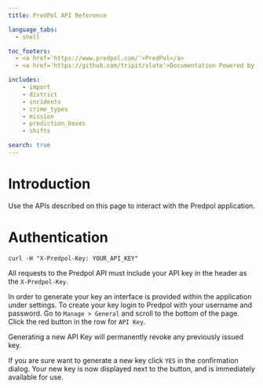 ```yaml
---
title: PredPol API Reference

language_tabs:
  - shell

toc_footers:
  - <a href='https://www.predpol.com/'>PredPol</a>
  - <a href='https://github.com/tripit/slate'>Documentation Powered by Slate</a>

includes:
    - import
    - district
    - incidents
    - crime_types
    - mission
    - prediction_boxes
    - shifts

search: true
---
```


# Introduction

Use the APIs described on this page to interact with the Predpol application.

# Authentication

```shell
curl -H "X-Predpol-Key: YOUR_API_KEY"
```

All requests to the Predpol API must include your API key in the header as the `X-Predpol-Key`. 

In order to generate your key
an interface is provided within the application under settings. To create your key login to Predpol with your username and password. Go to `Manage > General` and scroll to the bottom of the page.
Click the red button in the row for `API Key`.

<aside class="warning">
Generating a new API Key will permanently revoke any previously issued key.
</aside>

If you are sure want to generate a new key click `YES` in the confirmation dialog. Your new key is now displayed next to the button, and is immediately available for use.

